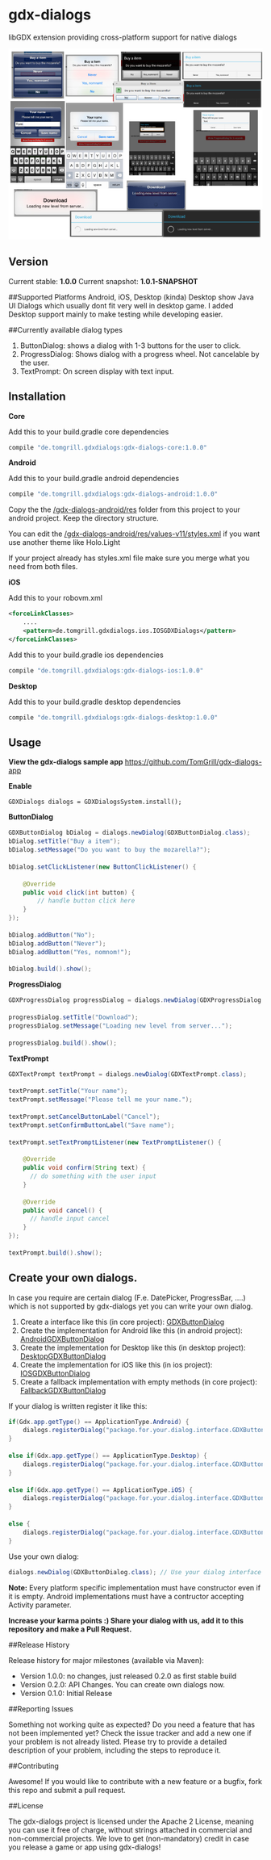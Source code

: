 # gdx-dialogs
libGDX extension providing cross-platform support for native dialogs

![Alt text](/assets/dialogs.jpg?raw=true "Examples")

## Version

Current stable: **1.0.0**
Current snapshot: **1.0.1-SNAPSHOT**


##Supported Platforms
Android, iOS, Desktop (kinda)
Desktop show Java UI Dialogs which usually dont fit very well in desktop game. I added Desktop support mainly to make testing while developing easier.

##Currently available dialog types
1. ButtonDialog: shows a dialog with 1-3 buttons for the user to click.
2. ProgressDialog: Shows dialog with a progress wheel. Not cancelable by the user.
3. TextPrompt: On screen display with text input.

## Installation
**Core**

Add this to your build.gradle core dependencies
```gradle
compile "de.tomgrill.gdxdialogs:gdx-dialogs-core:1.0.0"
```

**Android**

Add this to your build.gradle android dependencies
```gradle
compile "de.tomgrill.gdxdialogs:gdx-dialogs-android:1.0.0"
```

Copy the the [/gdx-dialogs-android/res](/gdx-dialogs-android/res) folder from this project to your android project. Keep the directory structure.

You can edit the [/gdx-dialogs-android/res/values-v11/styles.xml](/gdx-dialogs-android/res/values-v11/styles.xml) if you want use another theme like Holo.Light

If your project already has styles.xml file make sure you merge what you need from both files.

**iOS**

Add this to your robovm.xml
```xml
<forceLinkClasses>
    ....
    <pattern>de.tomgrill.gdxdialogs.ios.IOSGDXDialogs</pattern>
</forceLinkClasses>
```

Add this to your build.gradle ios dependencies
```gradle
compile "de.tomgrill.gdxdialogs:gdx-dialogs-ios:1.0.0"
```

**Desktop**

Add this to your build.gradle desktop dependencies
```gradle
compile "de.tomgrill.gdxdialogs:gdx-dialogs-desktop:1.0.0"
```

## Usage

**View the gdx-dialogs sample app**
https://github.com/TomGrill/gdx-dialogs-app

**Enable**

```
GDXDialogs dialogs = GDXDialogsSystem.install();
```

**ButtonDialog**

```java
GDXButtonDialog bDialog = dialogs.newDialog(GDXButtonDialog.class);
bDialog.setTitle("Buy a item");
bDialog.setMessage("Do you want to buy the mozarella?");

bDialog.setClickListener(new ButtonClickListener() {

	@Override
	public void click(int button) {
		// handle button click here
	}
});

bDialog.addButton("No");
bDialog.addButton("Never");
bDialog.addButton("Yes, nomnom!");

bDialog.build().show();
```

**ProgressDialog**
```java
GDXProgressDialog progressDialog = dialogs.newDialog(GDXProgressDialog.class);

progressDialog.setTitle("Download");
progressDialog.setMessage("Loading new level from server...");

progressDialog.build().show();
```

**TextPrompt**
```java
GDXTextPrompt textPrompt = dialogs.newDialog(GDXTextPrompt.class);

textPrompt.setTitle("Your name");
textPrompt.setMessage("Please tell me your name.");

textPrompt.setCancelButtonLabel("Cancel");
textPrompt.setConfirmButtonLabel("Save name");

textPrompt.setTextPromptListener(new TextPromptListener() {

	@Override
	public void confirm(String text) {
	  // do something with the user input
	}

	@Override
	public void cancel() {
	  // handle input cancel
	}
});

textPrompt.build().show();
```

## Create your own dialogs.

In case you require are certain dialog (F.e. DatePicker, ProgressBar, ....) which is not supported by gdx-dialogs yet you can write your own dialog.

1. Create a interface like this (in core project): [GDXButtonDialog](gdx-dialogs-core/src/de/tomgrill/gdxdialogs/core/dialogs/GDXButtonDialog.java)
2. Create the implementation for Android like this (in android project): [AndroidGDXButtonDialog](gdx-dialogs-android/src/de/tomgrill/gdxdialogs/android/dialogs/AndroidGDXButtonDialog.java)
3. Create the implementation for Desktop like this (in desktop project): [DesktopGDXButtonDialog](gdx-dialogs-desktop/src/de/tomgrill/gdxdialogs/desktop/dialogs/DesktopGDXButtonDialog.java)
4. Create the implementation for iOS like this (in ios project): [IOSGDXButtonDialog](gdx-dialogs-ios/src/de/tomgrill/gdxdialogs/ios/dialogs/IOSGDXButtonDialog.java)
5. Create a fallback implementation with empty methods (in core project): [FallbackGDXButtonDialog](gdx-dialogs-core/src/de/tomgrill/gdxdialogs/core/dialogs/FallbackGDXButtonDialog.java)

If your dialog is written register it like this:

```java
if(Gdx.app.getType() == ApplicationType.Android) {
	dialogs.registerDialog("package.for.your.dialog.interface.GDXButtonDialog", "package.for.your.dialog.os.specific.implementation.AndroidGDXButtonDialog");
}

else if(Gdx.app.getType() == ApplicationType.Desktop) {
	dialogs.registerDialog("package.for.your.dialog.interface.GDXButtonDialog", "package.for.your.dialog.os.specific.implementation.DesktopGDXButtonDialog");
}

else if(Gdx.app.getType() == ApplicationType.iOS) {
	dialogs.registerDialog("package.for.your.dialog.interface.GDXButtonDialog", "package.for.your.dialog.os.specific.implementation.IOSGDXButtonDialog");
}

else {
	dialogs.registerDialog("package.for.your.dialog.interface.GDXButtonDialog", "package.for.your.dialog.os.specific.implementation.FallbackGDXButtonDialog");
}
```

Use your own dialog:

```java
dialogs.newDialog(GDXButtonDialog.class); // Use your dialog interface here
```

**Note:** Every platform specific implementation must have constructor even if it is empty. Android implementations must have a contructor accepting Activity parameter.

**Increase your karma points :) Share your dialog with us, add it to this repository and make a Pull Request.**

##Release History

Release history for major milestones (available via Maven):

* Version 1.0.0: no changes, just released 0.2.0 as first stable build
* Version 0.2.0: API Changes. You can create own dialogs now.
* Version 0.1.0: Initial Release

##Reporting Issues

Something not working quite as expected? Do you need a feature that has not been implemented yet? Check the issue tracker and add a new one if your problem is not already listed. Please try to provide a detailed description of your problem, including the steps to reproduce it.

##Contributing

Awesome! If you would like to contribute with a new feature or a bugfix, fork this repo and submit a pull request.

##License

The gdx-dialogs project is licensed under the Apache 2 License, meaning you can use it free of charge, without strings attached in commercial and non-commercial projects. We love to get (non-mandatory) credit in case you release a game or app using gdx-dialogs!
